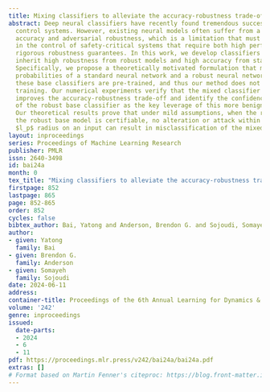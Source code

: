 ```yaml
---
title: Mixing classifiers to alleviate the accuracy-robustness trade-off
abstract: Deep neural classifiers have recently found tremendous success in data-driven
  control systems. However, existing neural models often suffer from a trade-off between
  accuracy and adversarial robustness, which is a limitation that must be overcome
  in the control of safety-critical systems that require both high performance and
  rigorous robustness guarantees. In this work, we develop classifiers that simultaneously
  inherit high robustness from robust models and high accuracy from standard models.
  Specifically, we propose a theoretically motivated formulation that mixes the output
  probabilities of a standard neural network and a robust neural network. Both of
  these base classifiers are pre-trained, and thus our method does not require additional
  training. Our numerical experiments verify that the mixed classifier noticeably
  improves the accuracy-robustness trade-off and identify the confidence property
  of the robust base classifier as the key leverage of this more benign trade-off.
  Our theoretical results prove that under mild assumptions, when the robustness of
  the robust base model is certifiable, no alteration or attack within a closed-form
  $l_p$ radius on an input can result in misclassification of the mixed classifier.
layout: inproceedings
series: Proceedings of Machine Learning Research
publisher: PMLR
issn: 2640-3498
id: bai24a
month: 0
tex_title: "Mixing classifiers to alleviate the accuracy-robustness trade-off"
firstpage: 852
lastpage: 865
page: 852-865
order: 852
cycles: false
bibtex_author: Bai, Yatong and Anderson, Brendon G. and Sojoudi, Somayeh
author:
- given: Yatong
  family: Bai
- given: Brendon G.
  family: Anderson
- given: Somayeh
  family: Sojoudi
date: 2024-06-11
address:
container-title: Proceedings of the 6th Annual Learning for Dynamics & Control Conference
volume: '242'
genre: inproceedings
issued:
  date-parts:
  - 2024
  - 6
  - 11
pdf: https://proceedings.mlr.press/v242/bai24a/bai24a.pdf
extras: []
# Format based on Martin Fenner's citeproc: https://blog.front-matter.io/posts/citeproc-yaml-for-bibliographies/
---
```

